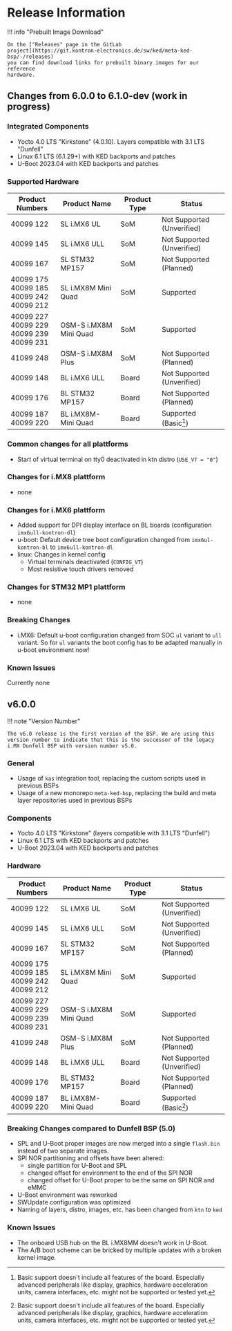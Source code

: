 # Release Information

!!! info "Prebuilt Image Download"

    On the ["Releases" page in the GitLab
    project](https://git.kontron-electronics.de/sw/ked/meta-ked-bsp/-/releases)
    you can find download links for prebuilt binary images for our reference
    hardware.

## Changes from 6.0.0 to 6.1.0-dev (work in progress)

### Integrated Components

* Yocto 4.0 LTS "Kirkstone" (4.0.10). Layers compatible with 3.1 LTS "Dunfell"
* Linux 6.1 LTS (6.1.29+) with KED backports and patches
* U-Boot 2023.04 with KED backports and patches

### Supported Hardware

| Product Numbers | Product Name | Product Type | Status |
| --------------- | ------------ | ------------ | ------ |
| 40099 122 | SL i.MX6 UL | SoM | Not Supported (Unverified) |
| 40099 145 | SL i.MX6 ULL | SoM | Not Supported (Unverified) |
| 40099 167 | SL STM32 MP157 | SoM | Not Supported (Planned) |
| 40099 175<br>40099 185<br>40099 242<br>40099 212 | SL i.MX8M Mini Quad | SoM | Supported |
| 40099 227<br>40099 229<br>40099 239<br>40099 231 | OSM-S i.MX8M Mini Quad | SoM | Supported |
| 41099 248 | OSM-S i.MX8M Plus | SoM | Not Supported (Planned) |
| 40099 148 | BL i.MX6 ULL | Board | Not Supported (Unverified) |
| 40099 176 | BL STM32 MP157 | Board | Not Supported (Planned) |
| 40099 187<br>40099 220 | BL i.MX8M-Mini Quad | Board | Supported (Basic[^1]) |

### Common changes for all plattforms

- Start of virtual terminal on tty0 deactivated in ktn distro (`USE_VT = "0"`)
  
### Changes for i.MX8 plattform

- none

### Changes for i.MX6 plattform

- Added support for DPI display interface on BL boards (configuration `imx6ull-kontron-dl`)
- u-boot: Default device tree boot configuration changed from `imx6ul-kontron-bl`
  to `imx6ull-kontron-dl`
- linux: Changes in kernel config
  - Virtual terminals deactivated (`CONFIG_VT`)
  - Most resistive touch drivers removed

### Changes for STM32 MP1 plattform

- none

### Breaking Changes

- i.MX6: Default u-boot configuration changed from SOC `ul` variant to `ull`
  variant. So for `ul` variants the boot config has to be adapted manually in
  u-boot environment now!

### Known Issues

Currently none

## v6.0.0

!!! note "Version Number"

    The v6.0 release is the first version of the BSP. We are using this
    version number to indicate that this is the successor of the legacy
    i.MX Dunfell BSP with version number v5.0.

### General

* Usage of `kas` integration tool, replacing the custom scripts used in previous
  BSPs
* Usage of a new monorepo `meta-ked-bsp`, replacing the build and meta layer
  repositories used in previous BSPs

### Components

* Yocto 4.0 LTS "Kirkstone" (layers compatible with 3.1 LTS "Dunfell")
* Linux 6.1 LTS with KED backports and patches
* U-Boot 2023.04 with KED backports and patches

### Hardware

| Product Numbers | Product Name | Product Type | Status |
| --------------- | ------------ | ------------ | ------ |
| 40099 122 | SL i.MX6 UL | SoM | Not Supported (Unverified) |
| 40099 145 | SL i.MX6 ULL | SoM | Not Supported (Unverified) |
| 40099 167 | SL STM32 MP157 | SoM | Not Supported (Planned) |
| 40099 175<br>40099 185<br>40099 242<br>40099 212 | SL i.MX8M Mini Quad | SoM | Supported |
| 40099 227<br>40099 229<br>40099 239<br>40099 231 | OSM-S i.MX8M Mini Quad | SoM | Supported |
| 41099 248 | OSM-S i.MX8M Plus | SoM | Not Supported (Planned) |
| 40099 148 | BL i.MX6 ULL | Board | Not Supported (Unverified) |
| 40099 176 | BL STM32 MP157 | Board | Not Supported (Planned) |
| 40099 187<br>40099 220 | BL i.MX8M-Mini Quad | Board | Supported (Basic[^1]) |

### Breaking Changes compared to Dunfell BSP (5.0)

* SPL and U-Boot proper images are now merged into a single `flash.bin` instead
  of two separate images.
* SPI NOR partitioning and offsets have been altered:
  * single partition for U-Boot and SPL
  * changed offset for environment to the end of the SPI NOR
  * changed offset for U-Boot proper to be the same on SPI NOR and eMMC
* U-Boot environment was reworked
* SWUpdate configuration was optimized
* Naming of layers, distro, images, etc. has been changed from `ktn` to `ked`

### Known Issues

* The onboard USB hub on the BL i.MX8MM doesn't work in U-Boot.
* The A/B boot scheme can be bricked by multiple updates with a broken kernel
  image.

[^1]: Basic support doesn't include all features of the board. Especially
      advanced peripherals like display, graphics, hardware acceleration units,
      camera interfaces, etc. might not be supported or tested yet.

